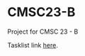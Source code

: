 # CMSC23-B
Project for CMSC 23 - B

Tasklist link [here](https://docs.google.com/spreadsheets/d/1q1vDVcfxk2ZzA8kZjy52sK1snMXftCpy/edit?fbclid=IwAR390zB1TsIAzMp3N-BZ024VimKjhDV-vWhIV_mlA1BtTx6NthpHhYquWFk#gid=1874223524).

